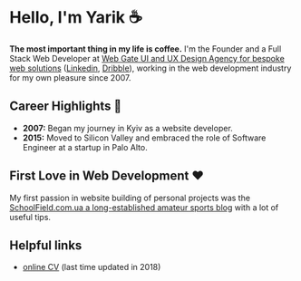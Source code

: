 # Hello, I'm Yarik ☕

**The most important thing in my life is coffee.** I'm the Founder and a Full Stack Web Developer at [Web Gate UI and UX Design Agency for bespoke web solutions](https://web-gate.org) ([Linkedin](https://www.linkedin.com/company/web-gate-studio/), [Dribble](https://dribbble.com/web-gate-design-agency)), working in the web development industry for my own pleasure since 2007.

## Career Highlights 🚀

- **2007:** Began my journey in Kyiv as a website developer.
- **2015:** Moved to Silicon Valley and embraced the role of Software Engineer at a startup in Palo Alto.

## First Love in Web Development ❤️

My first passion in website building of personal projects was the [SchoolField.com.ua a long-established amateur sports blog](https://schoolfield.com.ua) with a lot of useful tips.

## Helpful links
 - [online CV](https://chosenman.github.io/) (last time updated in 2018)

<!--
**chosenman/chosenman** is a ✨ _special_ ✨ repository because its `README.md` (this file) appears on your GitHub profile.

Here are some ideas to get you started:
### Hi there 👋
- 🔭 I’m currently working on ...
- 🌱 I’m currently learning ...
- 👯 I’m looking to collaborate on ...
- 🤔 I’m looking for help with ...
- 💬 Ask me about ...
- 📫 How to reach me: ...
- 😄 Pronouns: ...
- ⚡ Fun fact: ...
-->
